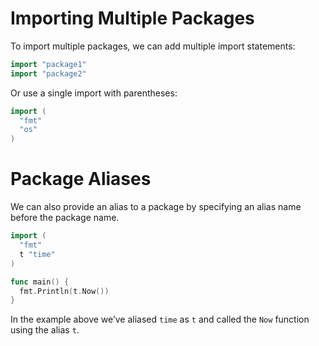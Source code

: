 # Importing Multiple Packages

To import multiple packages, we can add multiple import statements:

```go
import "package1"
import "package2"
```

Or use a single import with parentheses:

```go
import (
  "fmt"
  "os"
)
```

# Package Aliases

We can also provide an alias to a package by specifying an alias name before the package name.

```go
import (
  "fmt"
  t "time"
)

func main() {
  fmt.Println(t.Now())
}
```

In the example above we’ve aliased `time` as `t` and called the `Now` function using the alias `t`.
